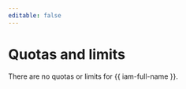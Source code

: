 ```yaml
---
editable: false
---
```

# Quotas and limits

There are no quotas or limits for {{ iam-full-name }}.

